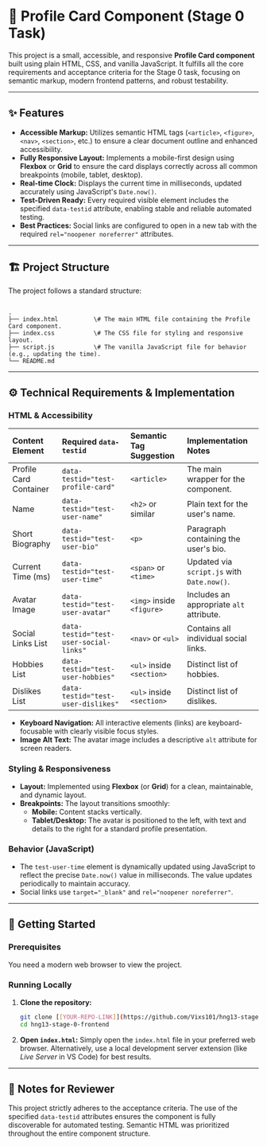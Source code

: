 # 👤 Profile Card Component (Stage 0 Task)

This project is a small, accessible, and responsive **Profile Card component** built using plain HTML, CSS, and vanilla JavaScript. It fulfills all the core requirements and acceptance criteria for the Stage 0 task, focusing on semantic markup, modern frontend patterns, and robust testability.

---

## ✨ Features

* **Accessible Markup:** Utilizes semantic HTML tags (`<article>`, `<figure>`, `<nav>`, `<section>`, etc.) to ensure a clear document outline and enhanced accessibility.
* **Fully Responsive Layout:** Implements a mobile-first design using **Flexbox** or **Grid** to ensure the card displays correctly across all common breakpoints (mobile, tablet, desktop).
* **Real-time Clock:** Displays the current time in milliseconds, updated accurately using JavaScript's `Date.now()`.
* **Test-Driven Ready:** Every required visible element includes the specified `data-testid` attribute, enabling stable and reliable automated testing.
* **Best Practices:** Social links are configured to open in a new tab with the required `rel="noopener noreferrer"` attributes.

---

## 🏗️ Project Structure

The project follows a standard structure:

```

.
├── index.html          \# The main HTML file containing the Profile Card component.
├── index.css           \# The CSS file for styling and responsive layout.
├── script.js           \# The vanilla JavaScript file for behavior (e.g., updating the time).
└── README.md

````

---

## ⚙️ Technical Requirements & Implementation

### HTML & Accessibility

| Content Element | Required `data-testid` | Semantic Tag Suggestion | Implementation Notes |
| :--- | :--- | :--- | :--- |
| Profile Card Container | `data-testid="test-profile-card"` | `<article>` | The main wrapper for the component. |
| Name | `data-testid="test-user-name"` | `<h2>` or similar | Plain text for the user's name. |
| Short Biography | `data-testid="test-user-bio"` | `<p>` | Paragraph containing the user's bio. |
| Current Time (ms) | `data-testid="test-user-time"` | `<span>` or `<time>` | Updated via `script.js` with `Date.now()`. |
| Avatar Image | `data-testid="test-user-avatar"` | `<img>` inside `<figure>` | Includes an appropriate `alt` attribute. |
| Social Links List | `data-testid="test-user-social-links"` | `<nav>` or `<ul>` | Contains all individual social links. |
| Hobbies List | `data-testid="test-user-hobbies"` | `<ul>` inside `<section>` | Distinct list of hobbies. |
| Dislikes List | `data-testid="test-user-dislikes"` | `<ul>` inside `<section>` | Distinct list of dislikes. |

* **Keyboard Navigation:** All interactive elements (links) are keyboard-focusable with clearly visible focus styles.
* **Image Alt Text:** The avatar image includes a descriptive `alt` attribute for screen readers.

### Styling & Responsiveness

* **Layout:** Implemented using **Flexbox** (or **Grid**) for a clean, maintainable, and dynamic layout.
* **Breakpoints:** The layout transitions smoothly:
    * **Mobile:** Content stacks vertically.
    * **Tablet/Desktop:** The avatar is positioned to the left, with text and details to the right for a standard profile presentation.

### Behavior (JavaScript)

* The `test-user-time` element is dynamically updated using JavaScript to reflect the precise `Date.now()` value in milliseconds. The value updates periodically to maintain accuracy.
* Social links use `target="_blank"` and `rel="noopener noreferrer"`.

---

## 🚀 Getting Started

### Prerequisites

You need a modern web browser to view the project.

### Running Locally

1.  **Clone the repository:**
    ```bash
    git clone [[YOUR-REPO-LINK]](https://github.com/Vixs101/hng13-stage-0-frontend)
    cd hng13-stage-0-frontend
    ```
2.  **Open `index.html`:**
    Simply open the `index.html` file in your preferred web browser. Alternatively, use a local development server extension (like *Live Server* in VS Code) for best results.

---

## 📝 Notes for Reviewer

This project strictly adheres to the acceptance criteria. The use of the specified `data-testid` attributes ensures the component is fully discoverable for automated testing. Semantic HTML was prioritized throughout the entire component structure.
````
